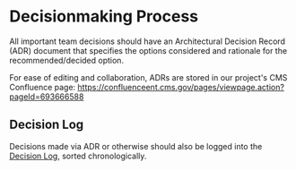 # Decisionmaking Process
All important team decisions should have an Architectural Decision Record (ADR) document that specifies the options considered and rationale for the recommended/decided option.

For ease of editing and collaboration, ADRs are stored in our project's CMS Confluence page: https://confluenceent.cms.gov/pages/viewpage.action?pageId=693666588

## Decision Log
Decisions made via ADR or otherwise should also be logged into the [Decision Log][1], sorted chronologically.

[1]: https://confluenceent.cms.gov/display/SFIV/Engineering+Decision+Log#
